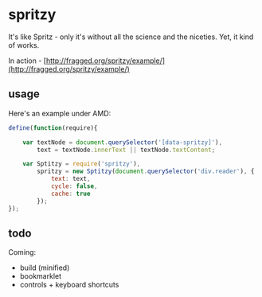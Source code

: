 spritzy
=======

It's like Spritz - only it's without all the science and the niceties. Yet, it kind of works.

In action - [http://fragged.org/spritzy/example/](http://fragged.org/spritzy/example/)

## usage

Here's an example under AMD:
```javascript
define(function(require){

	var textNode = document.querySelector('[data-spritzy]'),
		text = textNode.innerText || textNode.textContent;

	var Sptitzy = require('spritzy'),
		spritzy = new Sptitzy(document.querySelector('div.reader'), {
			text: text,
			cycle: false,
			cache: true
		});
});
```

## todo

Coming:
 - build (minified)
 - bookmarklet
 - controls + keyboard shortcuts
 